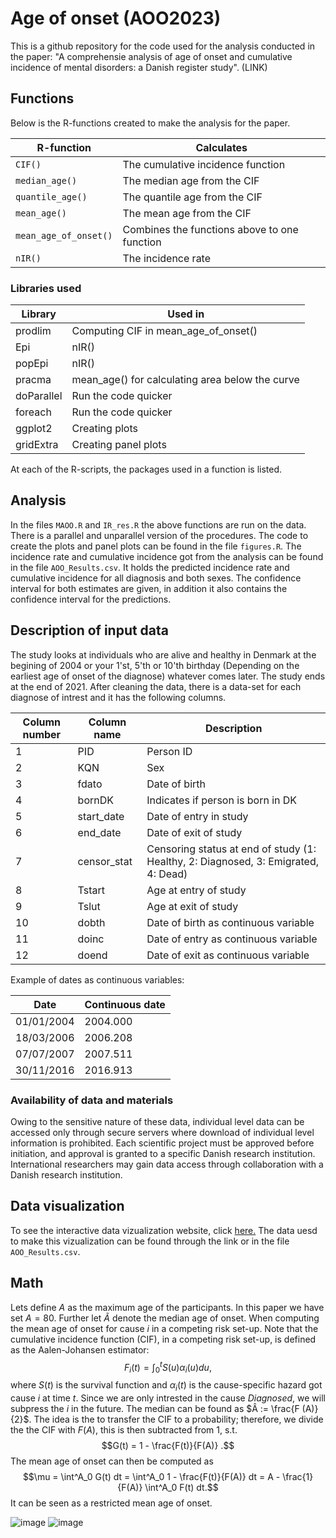 # Age of onset (AOO2023)
This is a github repository for the code used for the analysis conducted in the paper: "A comprehensie analysis of age of onset and cumulative incidence of mental disorders: a Danish register study". (LINK)

## Functions

Below is the R-functions created to make the analysis for the paper. 

| R-function            | Calculates                                   |
| --------------------- | -------------------------------------------- |
| `CIF()`               | The cumulative incidence function            |
| `median_age()`        | The median age from the CIF                  |
| `quantile_age()`      | The quantile age from the CIF                |
| `mean_age()`          | The mean age from the CIF                    |
| `mean_age_of_onset()` | Combines the functions above to one function |
| `nIR()`               | The incidence rate                           |

### Libraries used

| Library       | Used in                                         |
| ------------- | ----------------------------------------------- |
| prodlim       | Computing CIF in mean_age_of_onset()            |
| Epi           | nIR()                                           |
| popEpi        | nIR()                                           |
| pracma        | mean_age() for calculating area below the curve |
| doParallel    | Run the code quicker                            |
| foreach       | Run the code quicker                            |
| ggplot2       | Creating plots                                  |
| gridExtra     | Creating panel plots                            |

At each of the R-scripts, the packages used in a function is listed. 

## Analysis

In the files `MAOO.R` and `IR_res.R` the above functions are run on the data. There is a parallel and unparallel version of the procedures. The code to create the plots and panel plots can be found in the file `figures.R`. The incidence rate and cumulative incidence got from the analysis can be found in the file `AOO_Results.csv`. It holds the predicted incidence rate and cumulative incidence for all diagnosis and both sexes. The confidence interval for both estimates are given, in addition it also contains the confidence interval for the predictions.  

## Description of input data 

The study looks at individuals who are alive and healthy in Denmark at the begining of 2004 or your 1'st, 5'th or 10'th birthday (Depending on the earliest age of onset of the diagnose) whatever comes later. The study ends at the end of 2021. After cleaning the data, there is a data-set for each diagnose of intrest and it has the following columns.

| Column number | Column name   | Description                                                                        |
| ------------- | ------------- | ---------------------------------------------------------------------------------- |
| 1             | PID	          |	Person ID                                                                          |
| 2	            | KQN	          |	Sex                                                                                |
| 3	            | fdato	        |	Date of birth                                                                      |
| 4	            | bornDK	      |	Indicates if person is born in DK                                                  |
| 5	            | start_date	  |	Date of entry in study                                                             |
| 6	            | end_date	    |	Date of exit of study                                                              |
| 7	            | censor_stat	  |	Censoring status at end of study (1: Healthy, 2: Diagnosed, 3: Emigrated, 4: Dead) |
| 8	            | Tstart	      |	Age at entry of study                                                              |
| 9	            | Tslut	        |	Age at exit of study                                                               |
| 10	          | dobth	        |	Date of birth as continuous variable                                               |
| 11	          | doinc	        |	Date of entry as continuous variable                                               |
| 12	          | doend	        | Date of exit as continuous variable                                                |

Example of dates as continuous variables:

| Date          | Continuous date  |
| ------------- | ---------------- |
| 01/01/2004    | 2004.000         |
| 18/03/2006    | 2006.208         |
| 07/07/2007    | 2007.511         |
| 30/11/2016    | 2016.913         |

### Availability of data and materials
Owing to the sensitive nature of these data, individual level data can be accessed only through secure servers where download of individual level information is prohibited.  Each scientific project must be approved before initiation, and approval is granted to a specific Danish research institution. International researchers may gain data access through collaboration with a Danish research institution.

## Data visualization

To see the interactive data vizualization website, click [here.](https://csievert.shinyapps.io/mental-aoo-danish/) The data uesd to make this vizualization can be found through the link or in the file `AOO_Results.csv`.

## Math

Lets define $A$ as the maximum age of the participants. In this paper we have set $A=80$. Further let $Ã$ denote the median age of onset. 
When computing the mean age of onset for cause $i$ in a competing risk set-up. 
Note that the cumulative incidence function (CIF), in a competing risk set-up, is defined as the Aalen-Johansen estimator:
$$F_i (t) = \int^t_0 S(u) \alpha_i (u) du,$$
where $S(t)$ is the survival function and $\alpha_i (t)$ is the cause-specific hazard got cause $i$ at time $t$. 
Since we are only intrested in the cause *Diagnosed*, we will subpress the $i$ in the future. 
The median can be found as $Â := \frac{F (A)}{2}$. The idea is the to transfer the CIF to a probability; 
therefore, we divide the the CIF with $F(A)$, this is then subtracted from 1, s.t.
$$G(t) = 1 - \frac{F(t)}{F(A)} .$$
The mean age of onset can then be computed as 
$$\mu = \int^A_0 G(t) dt = \int^A_0 1 -  \frac{F(t)}{F(A)}  dt = A - \frac{1}{F(A)} \int^A_0 F(t) dt.$$
It can be seen as a restricted mean age of onset. 

![image](https://github.com/CBeck96/AOO2023/assets/43062260/9e70d6d5-71ee-4d21-9239-aec82975b0e5)
![image](https://github.com/CBeck96/AOO2023/assets/43062260/b60396c4-0586-4026-8e54-aeee9a9e2cef)

